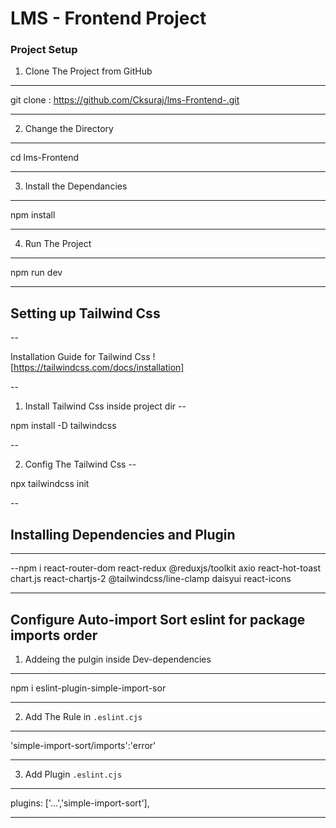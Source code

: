 # LMS - Frontend Project
### Project Setup

1. Clone The Project from GitHub
---

  git clone : https://github.com/Cksuraj/lms-Frontend-.git

---

2. Change the Directory
---

 cd lms-Frontend

---

3. Install the Dependancies
--- 

 npm install

---

4. Run The Project 
---

 npm run dev

---

## Setting up Tailwind Css

-- 

Installation Guide for Tailwind Css ![https://tailwindcss.com/docs/installation]

--

1. Install Tailwind Css inside project dir
--

npm install -D tailwindcss

--

2. Config The Tailwind Css
-- 

npx tailwindcss init

-- 

## Installing Dependencies and Plugin

---

--npm i react-router-dom react-redux @reduxjs/toolkit axio react-hot-toast chart.js react-chartjs-2 @tailwindcss/line-clamp daisyui react-icons

---

## Configure Auto-import Sort eslint for package imports order

1. Addeing the pulgin inside Dev-dependencies 
---

 npm i eslint-plugin-simple-import-sor

---

2. Add The Rule in `.eslint.cjs`
---

'simple-import-sort/imports':'error'

---

3. Add Plugin `.eslint.cjs`
---
 
 plugins: ['...','simple-import-sort'],

---

